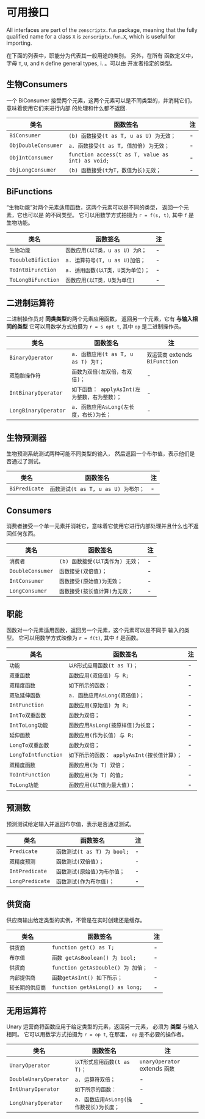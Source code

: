 # 可用接口

All interfaces are part of the `zenscriptx.fun` package, meaning that the fully qualified name for a class `X` is `zenscriptx.fun.X`, which is useful for importing.

在下面的列表中，职能分为代表其一般用途的类别。 另外，在所有 函数定义中，字母 `T`, `U`, and `R` define general types, i. 。可以由 开发者指定的类型。

## 生物Consumers
一个 BiConsumer 接受两个元素，这两个元素可以是不同类型的，并消耗它们，意味着使用它们来进行内部 的处理和什么都不返回.

| 类名                  | 函数签名                                             | 注   |
| ------------------- | ------------------------------------------------ | --- |
| `BiConsumer`        | `(b) 函数接受(t as T, u as U) 为无效；`                  | \- |
| `ObjDoubleConsumer` | `a. 函数接受(t as T, 值加倍) 为无效；`                      | \- |
| `ObjIntConsumer`    | `function access(t as T, value as int) as void;` | \- |
| `ObjLongConsumer`   | `(b) 函数接受(t为T，数值为长)无效；`                          | \- |

## BiFunctions
“生物功能”对两个元素适用函数，这两个元素可以是不同的类型， 返回一个元素，它也可以是 的不同类型。 它可以用数学方式拍摄为 `r = f(s, t)`, 其中 `f` 是生物功能。

| 类名                 | 函数签名                    | 注   |
| ------------------ | ----------------------- | --- |
| `生物功能`             | `函数应用(以T类，u as U) 为R；`  | \- |
| `TooubleBifiction` | `a. 运算符号(T, u as U)加倍；` | \- |
| `ToIntBiFunction`  | `a. 适用函数(以T类，U类为单位)；`   | \- |
| `ToLongBiFunction` | `函数应用(以T类，U类为单位)`       | \- |

## 二进制运算符
二进制操作员对 **同类类型**的两个元素应用函数， 返回另一个元素，它有 **与输入相同的类型** 它可以用数学方式拍摄为 `r = s opt t`, 其中 `op` 是二进制操作员。

| 类名                   | 函数签名                           | 注                           |
| -------------------- | ------------------------------ | --------------------------- |
| `BinaryOperator`     | `a. 函数应用(t as T, u as T) 为T；`  | `双运营商` extends `BiFunction` |
| `双胞胎操作符`             | `函数为双倍(左双倍，右双倍)；`              | \-                         |
| `IntBinaryOperator`  | `如下函数： applyAsInt(左为整数，右为整数)；` | \-                         |
| `LongBinaryOperator` | `a. 函数应用AsLong(左长度，右长)为长；`     | \-                         |

## 生物预测器
生物预测系统测试两种可能不同类型的输入， 然后返回一个布尔值，表示他们是否通过了测试。

| 类名            | 函数签名                        | 注   |
| ------------- | --------------------------- | --- |
| `BiPredicate` | `函数测试(t as T, u as U) 为布尔；` | \- |

## Consumers
消费者接受一个单一元素并消耗它，意味着它使用它进行内部处理并且什么也不返回任何东西。

| 类名               | 函数签名                  | 注   |
| ---------------- | --------------------- | --- |
| `消费者`            | `(b) 函数接受(以T类作为) 无效；` | \- |
| `DoubleConsumer` | `函数接受(双倍值)；`          | \- |
| `IntConsumer`    | `函数接受(原始值)为无效；`       | \- |
| `LongConsumer`   | `函数接受(按长值计算)为无效；`     | \- |

## 职能
函数对一个元素适用函数，返回另一个元素，这个元素可以是不同于 输入的类型。 它可以用数学方式映像为 `r = f(t)`, 其中 `f` 是函数。

| 类名                  | 函数签名                          | 注   |
| ------------------- | ----------------------------- | --- |
| `功能`                | `以R形式应用函数(t as T)；`           | \- |
| `双重函数`              | `函数应用(双倍值) 与 R;`              | \- |
| `双精度函数`             | `如下所示的函数：`                    | \- |
| `双轨延伸函数`            | `a. 函数应用AsLong(双倍值)；`         | \- |
| `IntFunction`       | `函数应用(原始值) 为 R;`              | \- |
| `IntTo双重函数`         | `函数为双倍；`                      | \- |
| `IntToLong功能`       | `函数应用AsLong(按原样值)为长度；`        | \- |
| `延伸函数`              | `函数应用(作为长值) 与 R;`             | \- |
| `LongTo双重函数`        | `函数为双倍；`                      | \- |
| `LongToIntfunction` | `如下所示的函数： applyAsInt(按长值计算)；` | \- |
| `双精度函数`             | `函数应用(为 T) 双倍；`               | \- |
| `ToIntFunction`     | `函数应用(为 T) 的值;`               | \- |
| `ToLong功能`          | `函数应用(以T值为最大值)；`              | \- |

## 预测数
预测测试给定输入并返回布尔值，表示是否通过测试。

| 类名              | 函数签名                   | 注   |
| --------------- | ---------------------- | --- |
| `Predicate`     | `函数测试(t as T) 为 bool;` | \- |
| `双精度预测`         | `函数测试(双倍值)；`           | \- |
| `IntPredicate`  | `函数测试(原始值)为布尔值；`       | \- |
| `LongPredicate` | `函数测试(作为布尔值)；`         | \- |

## 供货商
供应商输出给定类型的实例，不管是在实时创建还是缓存。

| 类名        | 函数签名                            | 注   |
| --------- | ------------------------------- | --- |
| `供货商`     | `function get() as T;`          | \- |
| `布尔值`     | `函数 getAsBoolean() 为 bool;`     | \- |
| `供货商`     | `function getAsDouble() 为 加倍；`  | \- |
| `内部提供商`   | `函数getAsInt() 如下所示；`            | \- |
| `较长期的供应商` | `function getAsLong() as long;` | \- |

## 无用运算符
Unary 运营商将函数应用于给定类型的元素，返回另一元素， 必须为 **类型** 与输入相同。 它可以用数学方式拍摄为 `r = op t`, 在那里， `op` 是不必要的操作者。

| 类名                    | 函数签名                       | 注                            |
| --------------------- | -------------------------- | ---------------------------- |
| `UnaryOperator`       | `以T形式应用函数(t as T)；`        | `unaryOperator` extends `函数` |
| `DoubleUnaryOperator` | `a. 运算符双倍；`                | \-                          |
| `IntUnaryOperator`    | `如下所示的函数：`                 | \-                          |
| `LongUnaryOperator`   | `a. 函数应用AsLong(操作数视长)为长度；` | \-                          |
